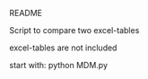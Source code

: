README

Script to compare two excel-tables

excel-tables are not included

start with: python MDM.py
